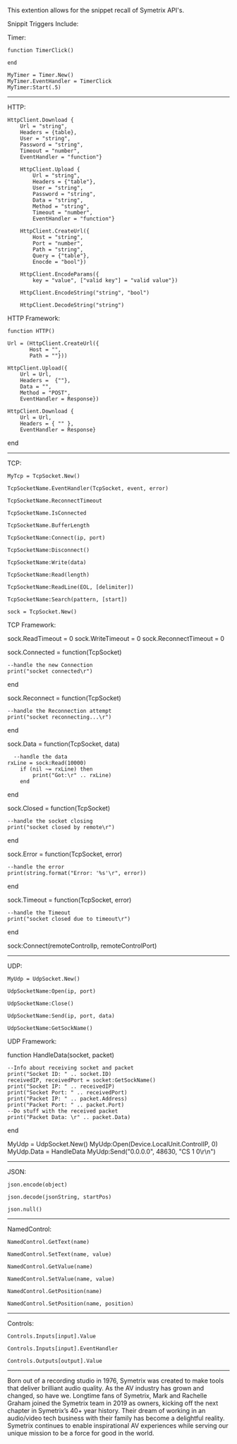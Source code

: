 This extention allows for the snippet recall of Symetrix API's.

Snippit Triggers Include:

Timer:

    function TimerClick()

    end

    MyTimer = Timer.New()
    MyTimer.EventHandler = TimerClick
    MyTimer:Start(.5)

---

HTTP:

    HttpClient.Download {
        Url = "string",
        Headers = {table},
        User = "string",
        Password = "string",
        Timeout = "number",
        EventHandler = "function"}

        HttpClient.Upload {
            Url = "string",
            Headers = {"table"},
            User = "string",
            Password = "string",
            Data = "string",
            Method = "string",
            Timeout = "number",
            EventHandler = "function"}

        HttpClient.CreateUrl({
            Host = "string",
            Port = "number",
            Path = "string",
            Query = {"table"},
            Enocde = "bool"})

        HttpClient.EncodeParams({
            key = "value", ["valid key"] = "valid value"})

        HttpClient.EncodeString("string", "bool")

        HttpClient.DecodeString("string")

HTTP Framework:

    function HTTP()

    Url = (HttpClient.CreateUrl({
           Host = "",
           Path = ""}))

    HttpClient.Upload({
        Url = Url,
        Headers =  {""},
        Data = "",
        Method = "POST",
        EventHandler = Response})

    HttpClient.Download {
        Url = Url,
        Headers = { "" },
        EventHandler = Response}

end

---

TCP:

    MyTcp = TcpSocket.New()

    TcpSocketName.EventHandler(TcpSocket, event, error)

    TcpSocketName.ReconnectTimeout

    TcpSocketName.IsConnected

    TcpSocketName.BufferLength

    TcpSocketName:Connect(ip, port)

    TcpSocketName:Disconnect()

    TcpSocketName:Write(data)

    TcpSocketName:Read(length)

    TcpSocketName:ReadLine(EOL, [delimiter])

    TcpSocketName:Search(pattern, [start])

    sock = TcpSocket.New()

TCP Framework:

sock.ReadTimeout = 0
sock.WriteTimeout = 0
sock.ReconnectTimeout = 0

sock.Connected = function(TcpSocket)

    --handle the new Connection
    print("socket connected\r")

end

sock.Reconnect = function(TcpSocket)

    --handle the Reconnection attempt
    print("socket reconnecting...\r")

end

sock.Data = function(TcpSocket, data)

      --handle the data
    rxLine = sock:Read(10000)
        if (nil ~= rxLine) then
            print("Got:\r" .. rxLine)
        end

end

sock.Closed = function(TcpSocket)

    --handle the socket closing
    print("socket closed by remote\r")

end

sock.Error = function(TcpSocket, error)

    --handle the error
    print(string.format("Error: '%s'\r", error))

end

sock.Timeout = function(TcpSocket, error)

    --handle the Timeout
    print("socket closed due to timeout\r")

end

sock:Connect(remoteControlIp, remoteControlPort)

---

UDP:

    MyUdp = UdpSocket.New()

    UdpSocketName:Open(ip, port)

    UdpSocketName:Close()

    UdpSocketName:Send(ip, port, data)

    UdpSocketName:GetSockName()

UDP Framework:

function HandleData(socket, packet)

    --Info about receiving socket and packet
    print("Socket ID: " .. socket.ID)
    receivedIP, receivedPort = socket:GetSockName()
    print("Socket IP: " .. receivedIP)
    print("Socket Port: " .. receivedPort)
    print("Packet IP: " .. packet.Address)
    print("Packet Port: " .. packet.Port)
    --Do stuff with the received packet
    print("Packet Data: \r" .. packet.Data)

end

MyUdp = UdpSocket.New()
MyUdp:Open(Device.LocalUnit.ControlIP, 0)
MyUdp.Data = HandleData
MyUdp:Send("0.0.0.0", 48630, "CS 1 0\r\n")

---

JSON:

    json.encode(object)

    json.decode(jsonString, startPos)

    json.null()

---

NamedControl:

    NamedControl.GetText(name)

    NamedControl.SetText(name, value)

    NamedControl.GetValue(name)

    NamedControl.SetValue(name, value)

    NamedControl.GetPosition(name)

    NamedControl.SetPosition(name, position)

---

Controls:

    Controls.Inputs[input].Value

    Controls.Inputs[input].EventHandler

    Controls.Outputs[output].Value

---

Born out of a recording studio in 1976, Symetrix was created to make tools that deliver brilliant audio quality. As the AV industry has grown and changed, so have we. Longtime fans of Symetrix, Mark and Rachelle Graham joined the Symetrix team in 2019 as owners, kicking off the next chapter in Symetrix’s 40+ year history. Their dream of working in an audio/video tech business with their family has become a delightful reality. Symetrix continues to enable inspirational AV experiences while serving our unique mission to be a force for good in the world.
